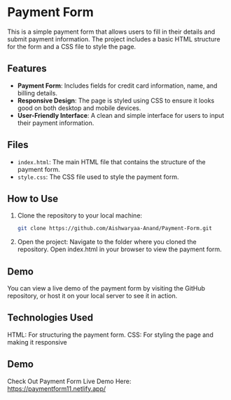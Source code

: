 # Payment Form

This is a simple payment form that allows users to fill in their details and submit payment information. The project includes a basic HTML structure for the form and a CSS file to style the page.

## Features

- **Payment Form**: Includes fields for credit card information, name, and billing details.
- **Responsive Design**: The page is styled using CSS to ensure it looks good on both desktop and mobile devices.
- **User-Friendly Interface**: A clean and simple interface for users to input their payment information.

## Files

- `index.html`: The main HTML file that contains the structure of the payment form.
- `style.css`: The CSS file used to style the payment form.

## How to Use

1. Clone the repository to your local machine:
   ```bash
   git clone https://github.com/Aishwaryaa-Anand/Payment-Form.git
2. Open the project:
   Navigate to the folder where you cloned the repository.
   Open index.html in your browser to view the payment form.
   
<h2>Demo</h2>
You can view a live demo of the payment form by visiting the GitHub repository, or host it on your local server to see it in action.

<h2>Technologies Used</h2>
HTML: For structuring the payment form.
CSS: For styling the page and making it responsive

## Demo 
Check Out Payment Form Live Demo Here: https://paymentform11.netlify.app/
